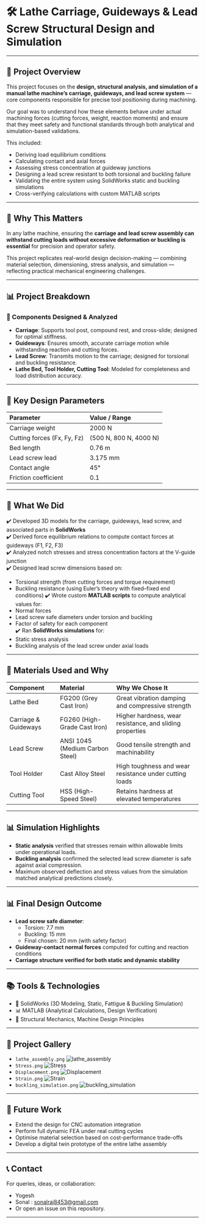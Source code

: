 # 🛠️ Lathe Carriage, Guideways & Lead Screw Structural Design and Simulation
---

## 📌 Project Overview

This project focuses on the **design, structural analysis, and simulation of a manual lathe machine’s carriage, guideways, and lead screw system** — core components responsible for precise tool positioning during machining.  

Our goal was to understand how these elements behave under actual machining forces (cutting forces, weight, reaction moments) and ensure that they meet safety and functional standards through both analytical and simulation-based validations.

This included:
- Deriving load equilibrium conditions  
- Calculating contact and axial forces  
- Assessing stress concentration at guideway junctions  
- Designing a lead screw resistant to both torsional and buckling failure  
- Validating the entire system using SolidWorks static and buckling simulations  
- Cross-verifying calculations with custom MATLAB scripts  

---

## 📐 Why This Matters

In any lathe machine, ensuring the **carriage and lead screw assembly can withstand cutting loads without excessive deformation or buckling is essential** for precision and operator safety. 

This project replicates real-world design decision-making — combining material selection, dimensioning, stress analysis, and simulation — reflecting practical mechanical engineering challenges.

---

## 📊 Project Breakdown

### 🔧 Components Designed & Analyzed
- **Carriage**: Supports tool post, compound rest, and cross-slide; designed for optimal stiffness.
- **Guideways**: Ensures smooth, accurate carriage motion while withstanding reaction and cutting forces.
- **Lead Screw**: Transmits motion to the carriage; designed for torsional and buckling resistance.
- **Lathe Bed, Tool Holder, Cutting Tool**: Modeled for completeness and load distribution accuracy.

---

## 📏 Key Design Parameters

| Parameter         | Value / Range |
|:-----------------|:---------------|
| Carriage weight    | 2000 N         |
| Cutting forces (Fx, Fy, Fz) | (500 N, 800 N, 4000 N) |
| Bed length         | 0.76 m         |
| Lead screw lead    | 3.175 mm       |
| Contact angle      | 45°            |
| Friction coefficient | 0.1          |

---

## 📝 What We Did

✔️ Developed 3D models for the carriage, guideways, lead screw, and associated parts in **SolidWorks**  
✔️ Derived force equilibrium relations to compute contact forces at guideways (F1, F2, F3)  
✔️ Analyzed notch stresses and stress concentration factors at the V-guide junction  
✔️ Designed lead screw dimensions based on:
- Torsional strength (from cutting forces and torque requirement)
- Buckling resistance (using Euler’s theory with fixed–fixed end conditions)
✔️ Wrote custom **MATLAB scripts** to compute analytical values for:
- Normal forces  
- Lead screw safe diameters under torsion and buckling  
- Factor of safety for each component  
✔️ Ran **SolidWorks simulations** for:
- Static stress analysis  
- Buckling analysis of the lead screw under axial loads  

---

## 📐 Materials Used and Why

| Component       | Material            | Why We Chose It |
|:----------------|:-------------------|:----------------------------------------------------------|
| Lathe Bed        | FG200 (Grey Cast Iron) | Great vibration damping and compressive strength |
| Carriage & Guideways | FG260 (High-Grade Cast Iron) | Higher hardness, wear resistance, and sliding properties |
| Lead Screw       | ANSI 1045 (Medium Carbon Steel) | Good tensile strength and machinability |
| Tool Holder      | Cast Alloy Steel     | High toughness and wear resistance under cutting loads |
| Cutting Tool     | HSS (High-Speed Steel) | Retains hardness at elevated temperatures |

---

## 📊 Simulation Highlights  

- **Static analysis** verified that stresses remain within allowable limits under operational loads.
- **Buckling analysis** confirmed the selected lead screw diameter is safe against axial compression.
- Maximum observed deflection and stress values from the simulation matched analytical predictions closely.

---

## 📊 Final Design Outcome  

- **Lead screw safe diameter**:
  - Torsion: 7.7 mm  
  - Buckling: 15 mm  
  - Final chosen: 20 mm (with safety factor)  
- **Guideway-contact normal forces** computed for cutting and reaction conditions  
- **Carriage structure verified for both static and dynamic stability**

---

## 📚 Tools & Technologies

- 📐 SolidWorks (3D Modeling, Static, Fattigue & Buckling Simulation)
- 📊 MATLAB (Analytical Calculations, Design Verification)
- 📝 Structural Mechanics, Machine Design Principles

---

## 📸 Project Gallery  
- `lathe_assembly.png`
  ![lathe_assembly](https://github.com/user-attachments/assets/84d39123-44f0-44a8-9345-128bb1f90f7d)
- `Stress.png`
![Stress](https://github.com/user-attachments/assets/769c287b-94f3-40c1-813b-c8024df8640e)
- `Displacement.png`
![Displacement](https://github.com/user-attachments/assets/d1d1e065-1a4c-4115-b639-84720cb1b43a)
- `Strain.png`
![Strain](https://github.com/user-attachments/assets/e5d1e50c-9289-4674-95c2-dc4881dac709)
- `buckling_simulation.png`
![buckling_simulation](https://github.com/user-attachments/assets/aaf2359d-4635-4582-8749-5e15faf45293)

---

## 🚀 Future Work  

- Extend the design for CNC automation integration  
- Perform full dynamic FEA under real cutting cycles  
- Optimise material selection based on cost-performance trade-offs  
- Develop a digital twin prototype of the entire lathe assembly  

---

## 📞 Contact  

For queries, ideas, or collaboration:
- Yogesh
- Sonal : sonalraj8453@gmail.com
- Or open an issue on this repository.

---

